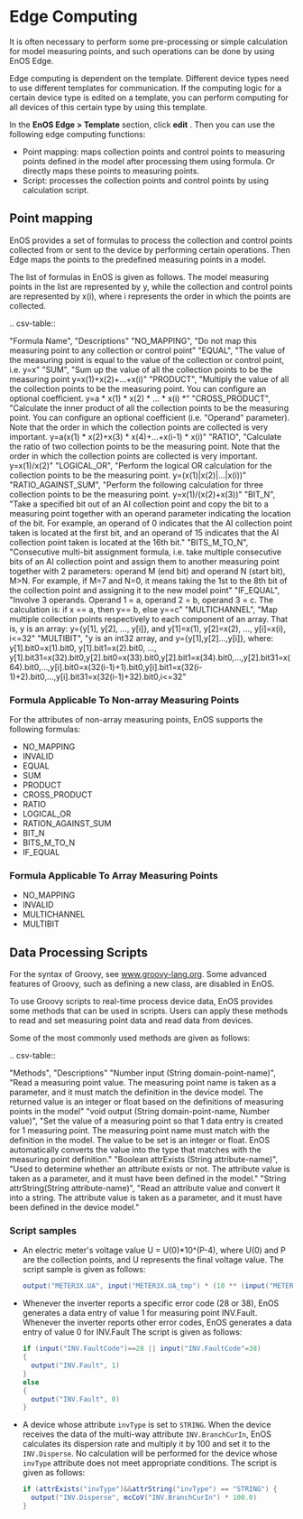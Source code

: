 # Edge Computing

It is often necessary to perform some pre-processing or simple calculation for model measuring points, and such operations can be done by using EnOS Edge.

Edge computing is dependent on the template. Different device types need to use different templates for communication. If the computing logic for a certain device type is edited on a template, you can perform computing for all devices of this certain type by using this template.

In the **EnOS Edge > Template** section, click **edit** . Then you can use the following edge computing functions:

- Point mapping: maps collection points and control points to measuring points defined in the model after processing them using formula. Or directly maps these points to measuring points. 
- Script: processes the collection points and control points by using calculation script.

## Point mapping

EnOS provides a set of formulas to process the collection and control points collected from or sent to the device by performing certain operations. Then Edge maps the points to the predefined measuring points in a model.

The list of formulas in EnOS is given as follows. The model measuring points in the list are represented by y, while the collection  and control points are represented by x(i), where i represents the order in which the points are collected.

.. csv-table::

   "Formula Name", "Descriptions"
   "NO_MAPPING", "Do not map this measuring point to any collection or control point"
   "EQUAL", "The value of the measuring point is equal to the value of the collection or control point, i.e. y=x"
   "SUM", "Sum up the value of all the collection points to be the measuring point y=x(1)+x(2)+...+x(i)"
   "PRODUCT", "Multiply the value of all the collection points to be the measuring point. You can configure an optional coefficient. y=a * x(1) * x(2) * ... * x(i) *"
   "CROSS_PRODUCT", "Calculate the inner product of all the collection points to be the measuring point. You can configure an optional coefficient (i.e. "Operand" parameter). Note that the order in which the collection points are collected is very important. y=a(x(1) * x(2)+x(3) * x(4)+...+x(i-1) * x(i)"
   "RATIO", "Calculate the ratio of two collection points to be the measuring point. Note that the order in which the collection points are collected is very important. y=x(1)/x(2)"
   "LOGICAL_OR", "Perform the logical OR calculation for the collection points to be the measuring point. y=(x(1)|x(2)|...|x(i))"
   "RATIO_AGAINST_SUM", "Perform the following calculation for three collection points to be the measuring point. y=x(1)/(x(2)+x(3))"
   "BIT_N", "Take a specified bit out of an AI collection point and copy the bit to a measuring point together with an operand parameter indicating the location of the bit. For example, an operand of 0 indicates that the AI collection point taken is located at the first bit, and an operand of 15 indicates that the AI collection point taken is located at the 16th bit."
   "BITS_M_TO_N", "Consecutive multi-bit assignment formula, i.e. take multiple consecutive bits of an AI collection point and assign them to another measuring point together with 2 parameters: operand M (end bit) and operand N (start bit), M>N. For example, if M=7 and N=0, it means taking the 1st to the 8th bit of the collection point and assigning it to the new model point"
   "IF_EQUAL", "Involve 3 operands. Operand 1 = a, operand 2 = b, operand 3 = c. The calculation is: if x == a, then y== b, else y==c"
   "MULTICHANNEL", "Map multiple collection points respectively to each component of an array. That is, y is an array: y={y[1], y[2], …, y[i]}, and y[1]=x(1), y[2]=x(2), …, y[i]=x(i), i<=32"
   "MULTIBIT", "y is an int32 array, and y={y[1],y[2]...,y[i]}, where: y[1].bit0=x(1).bit0, y[1].bit1=x(2).bit0, …, y[1].bit31=x(32).bit0,y[2].bit0=x(33).bit0,y[2].bit1=x(34).bit0,…,y[2].bit31=x(64).bit0,…,y[i].bit0=x(32(i-1)+1).bit0,y[i].bit1=x(32(i-1)+2).bit0,…,y[i].bit31=x(32(i-1)+32).bit0,i<=32"

### Formula Applicable To Non-array Measuring Points

For the attributes of non-array measuring points, EnOS supports the following formulas:

- NO_MAPPING
- INVALID
- EQUAL
- SUM
- PRODUCT
- CROSS_PRODUCT
- RATIO
- LOGICAL_OR
- RATION_AGAINST_SUM
- BIT_N
- BITS_M_TO_N
- IF_EQUAL

### Formula Applicable To Array Measuring Points

- NO_MAPPING
- INVALID
- MULTICHANNEL
- MULTIBIT

## Data Processing Scripts

For the syntax of Groovy, see www.groovy-lang.org. Some advanced features of Groovy, such as defining a new class, are disabled in EnOS.

To use Groovy scripts to real-time process device data, EnOS provides some methods that can be used in scripts. Users can apply these methods to read and set measuring point data and read data from devices.

Some of the most commonly used methods are given as follows:

.. csv-table::
   
   "Methods", "Descriptions"
   "Number input (String domain-point-name)", "Read a measuring point value. The measuring point name is taken as a parameter, and it must match the definition in the device model. The returned value is an integer or float based on the definitions of measuring points in the model"
   "void output (String domain-point-name, Number value)", "Set the value of a measuring point so that 1 data entry is created for 1 measuring point. The measuring point name must match with the definition in the model. The value to be set is an integer or float. EnOS automatically converts the value into the type that matches with the measuring point definition."
   "Boolean attrExists (String attribute-name)", "Used to determine whether an attribute exists or not. The attribute value is taken as a parameter, and it must have been defined in the model."
   "String attrString(String attribute-name)", "Read an attribute value and convert it into a string. The attribute value is taken as a parameter, and it must have been defined in the device model."

### Script samples

- An electric meter's voltage value U = U(0)*10^(P-4), where U(0) and P are the collection points, and U represents the final voltage value. The script sample is given as follows:
   ```groovy
   output("METER3X.UA", input("METER3X.UA_tmp") * (10 ** (input("METER3X.DPT") - 4)))
   ```

- Whenever the inverter reports a specific error code (28 or 38), EnOS generates a data entry of value 1 for measuring point INV.Fault. Whenever the inverter reports other error codes, EnOS generates a data entry of value 0 for INV.Fault The script is given as follows:
  ```groovy
  if (input("INV.FaultCode")==28 || input("INV.FaultCode"=38)
  {
    output("INV.Fault", 1)
  }
  else
  {
    output("INV.Fault", 0)
  }

  ```

- A device whose attribute `invType` is set to `STRING`. When the device receives the data of the multi-way attribute `INV.BranchCurIn`, EnOS calculates its dispersion rate and multiply it by 100 and set it to the `INV.Disperse`. No calculation will be performed for the device whose `invType` attribute does not meet appropriate conditions. The script is given as follows:
  ```groovy
  if (attrExists("invType")&&attrString("invType") == "STRING") {
    output("INV.Disperse", mcCoV("INV.BranchCurIn") * 100.0)
  }

  ```
